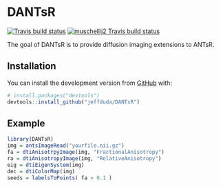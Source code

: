 
<!-- README.md is generated from README.Rmd. Please edit that file -->

# DANTsR

<!-- badges: start -->

[![Travis build
status](https://travis-ci.org/jeffduda/DANTsR.svg?branch=master)](https://travis-ci.org/jeffduda/DANTsR)
[![muschellij2 Travis build
status](https://travis-ci.com/muschellij2/DANTsR.svg?branch=master)](https://travis-ci.com/muschellij2/DANTsR)

<!-- badges: end -->

The goal of DANTsR is to provide diffusion imaging extensions to ANTsR.

## Installation

You can install the development version from
[GitHub](https://github.com/) with:

``` r
# install.packages("devtools")
devtools::install_github("jeffduda/DANTsR")
```

## Example

``` r
library(DANTsR)
img = antsImageRead("yourfile.nii.gz")
fa = dtiAnisotrpyImage(img, "FractionalAnisotropy")
ra = dtiAnisotropyImage(img, "RelativeAnisotropy")
eig = dtiEigenSystem(img)
dec = dtiColorMap(img)
seeds = labelsToPoints( fa > 0.1 )
```
